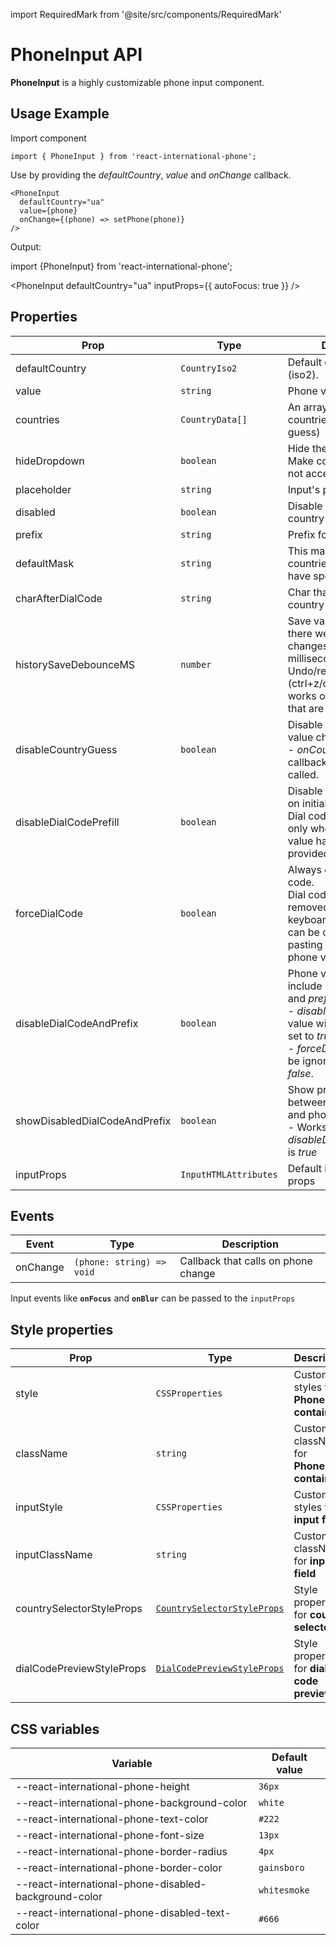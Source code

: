 import RequiredMark from '@site/src/components/RequiredMark'

# PhoneInput API

**PhoneInput** is a highly customizable phone input component.

## Usage Example

Import component

```tsx
import { PhoneInput } from 'react-international-phone';
```

Use by providing the _defaultCountry_, _value_ and _onChange_ callback.

```tsx
<PhoneInput
  defaultCountry="ua"
  value={phone}
  onChange={(phone) => setPhone(phone)}
/>
```

Output:

import {PhoneInput} from 'react-international-phone';

<PhoneInput
defaultCountry="ua"
inputProps={{ autoFocus: true }}
/>

## Properties

| Prop                            | Type                  | Description                                                                                                                                                                                                          | Default value               |
| ------------------------------- | --------------------- | -------------------------------------------------------------------------------------------------------------------------------------------------------------------------------------------------------------------- | --------------------------- |
| defaultCountry <RequiredMark /> | `CountryIso2`         | Default country value (iso2).                                                                                                                                                                                        |                             |
| value                           | `string`              | Phone value.                                                                                                                                                                                                         | `""`                        |
| countries                       | `CountryData[]`       | An array of available countries to select (and guess)                                                                                                                                                                | `defaultCountries`          |
| hideDropdown                    | `boolean`             | Hide the dropdown icon. Make country selection not accessible.                                                                                                                                                       | `false`                     |
| placeholder                     | `string`              | Input's placeholder                                                                                                                                                                                                  | `undefined`                 |
| disabled                        | `boolean`             | Disable phone input and country selector.                                                                                                                                                                            | `false`                     |
| prefix                          | `string`              | Prefix for phone value.                                                                                                                                                                                              | `"+"`                       |
| defaultMask                     | `string`              | This mask will apply on countries that does not have specified mask.                                                                                                                                                 | `"............"` (12 chars) |
| charAfterDialCode               | `string`              | Char that renders after country dial code.                                                                                                                                                                           | ` `                         |
| historySaveDebounceMS           | `number`              | Save value to history if there were not any changes in provided milliseconds timeslot.<br />Undo/redo (ctrl+z/ctrl+shift+z) works only with values that are saved in history                                         | `200`                       |
| disableCountryGuess             | `boolean`             | Disable country guess on value change.<br />- _onCountryGuess_ callback would not be called.                                                                                                                         | `false`                     |
| disableDialCodePrefill          | `boolean`             | Disable dial code prefill on initialization.<br />Dial code prefill works only when "empty" phone value have been provided.                                                                                          | `false`                     |
| forceDialCode                   | `boolean`             | Always display the dial code.<br />Dial code can't be removed/changed by keyboard events, but it can be changed by pasting another country phone value.                                                              | `false`                     |
| disableDialCodeAndPrefix        | `boolean`             | Phone value will not include passed _dialCode_ and _prefix_ if set to _true_.<br />- _disableCountryGuess_ value will be ignored and set to _true_.<br />- _forceDialCode_ value will be ignored and set to _false_. | `false`                     |
| showDisabledDialCodeAndPrefix   | `boolean`             | Show prefix and dial code between country selector and phone input.<br />- Works only when _disableDialCodeAndPrefix_ is _true_                                                                                      | `false`                     |
| inputProps                      | `InputHTMLAttributes` | Default input component props                                                                                                                                                                                        | `undefined`                 |

## Events

| Event    | Type                      | Description                         |
| -------- | ------------------------- | ----------------------------------- |
| onChange | `(phone: string) => void` | Callback that calls on phone change |

Input events like **`onFocus`** and **`onBlur`** can be passed to the `inputProps`

## Style properties

| Prop                      | Type                                                                                | Description                                   |
| ------------------------- | ----------------------------------------------------------------------------------- | --------------------------------------------- |
| style                     | `CSSProperties`                                                                     | Custom styles for **PhoneInput container**    |
| className                 | `string`                                                                            | Custom className for **PhoneInput container** |
| inputStyle                | `CSSProperties`                                                                     | Custom styles for **input field**             |
| inputClassName            | `string`                                                                            | Custom className for **input field**          |
| countrySelectorStyleProps | [`CountrySelectorStyleProps`](/docs/Subcomponents%20API/CountrySelector#properties) | Style properties for **country selector**     |
| dialCodePreviewStyleProps | [`DialCodePreviewStyleProps`](/docs/Subcomponents%20API/DialCodePreview#properties) | Style properties for **dial code preview**    |

## CSS variables

| Variable                                              | Default value |
| ----------------------------------------------------- | ------------- |
| --react-international-phone-height                    | `36px`        |
| --react-international-phone-background-color          | `white`       |
| --react-international-phone-text-color                | `#222`        |
| --react-international-phone-font-size                 | `13px`        |
| --react-international-phone-border-radius             | `4px `        |
| --react-international-phone-border-color              | `gainsboro`   |
| --react-international-phone-disabled-background-color | `whitesmoke`  |
| --react-international-phone-disabled-text-color       | `#666`        |
